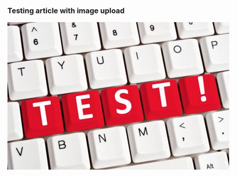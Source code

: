 ### Testing article with image upload
![description](http://raw.githubusercontent.com/durden/articles/master/images/0f6b5482-7bba-4744-9fdc-9c4b8a4bc23d.jpg)
